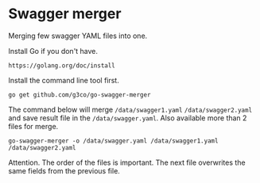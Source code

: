 # Swagger merger

Merging few swagger YAML files into one.

Install Go if you don't have.

	https://golang.org/doc/install

Install the command line tool first.

	go get github.com/g3co/go-swagger-merger


The command below will merge ``/data/swagger1.yaml`` ``/data/swagger2.yaml`` and save result file in the ``/data/swagger.yaml``. Also available more than 2 files for merge.

	go-swagger-merger -o /data/swagger.yaml /data/swagger1.yaml /data/swagger2.yaml


Attention. The order of the files is important. The next file overwrites the same fields from the previous file.
